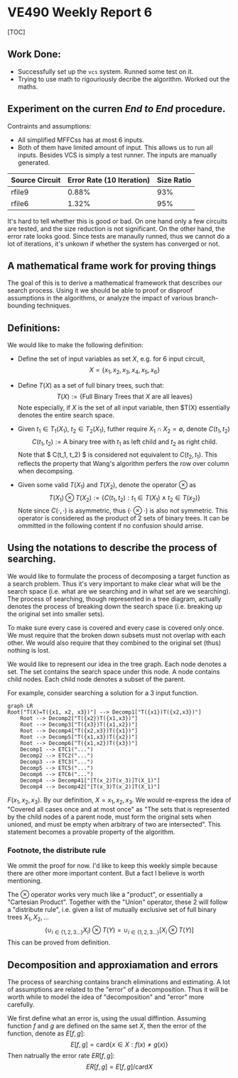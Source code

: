 # VE490 Weekly Report 6

[TOC]

## Work Done:

* Successfully set up the `vcs` system. Runned some test on it.
* Trying to use math to rigouriously decribe the algorithm. Worked out the maths.

## Experiment on the curren *End to End* procedure.

Contraints and assumptions:
* All simplified MFFCss has at most 6 inputs.
* Both of them have limited amount of input. This allows us to run all inputs. Besides VCS is simply a test runner. The inputs are manually generated.


| Source Circuit | Error Rate (10 Iteration) | Size Ratio |
| -------------- | ------------------------- | ---------- |
| rfile9         | 0.88%                     | 93%        |
| rfile6         | 1.32%                     | 95%        |

It's hard to tell whether this is good or bad. On one hand only a few circuits are tested, and the size reduction is not significant. On the other hand, the error rate looks good. Since tests are manaully runned, thus we cannot do a lot of iterations, it's unkown if whether the system has converged or not.

## A mathematical frame work for proving things
The goal of this is to derive a mathematical framework that describes our search process. Using it we should be able to proof or disproof assumptions in the algorithms, or analyze the impact of various branch-bounding techniques.

## Definitions:

We would like to make the following definition:

* Define the set of  input variables as set $X$, e.g. for 6 input circuit, 
$$
X = \{x_1, x_2, x_3, x_4, x_5, x_6\}
$$

* Define $T(X)$ as a set of full binary trees, such that:
$$
T(X):=\{\text{Full Binary Trees that }X\text{ are all leaves}\}
$$
Note especially, if $X$ is the set of all input variable, then $T(X) essentially denotes the entire search space.

* Given $t_1 \in T_1(X_1)$, $t_2 \in T_2(X_1)$, futher require $X_1 \cap X_2 = \emptyset$, denote $C(t_1, t_2)$
$$
C(t_1, t_2):= \text{A binary tree with $t_1$ as left child and $t_2$ as right child.}
$$
Note that $ C(t_1, t_2) $ is considered not equivalent to $C(t_2, t_1)$. This reflects the property that Wang's algorithm perfers the row over column when decompsing.

* Given some valid $T(X_1)$ and $T(X_2)$, denote the operator $\otimes$ as
$$
T(X_1)\otimes T(X_2):=\{C(t_1, t_2):t_1\in T(X_1) \land t_2\in T(x_2)\}
$$
Note since $C(\cdot, \cdot)$ is asymmetric, thus $(\cdot \otimes \cdot)$ is also not symmetric. This operator is considered as the product of 2 sets of binary trees. It can be ommitted in the following content if no confusion should arrise.

## Using the notations to describe the process of searching.
We would like to formulate the process of decomposing a target function as a search problem. Thus it's very important to make clear what will be the search space (i.e. what are we searching and in what set are we searching). The process of searching, though represented in a tree diagram, actually denotes the process of breaking down the search space (i.e. breaking up the original set into smaller sets). 

To make sure every case is covered and every case is covered only once. We must require that the broken down subsets must not overlap with each other. We would also require that they combined to the original set (thus) nothing is lost. 

We would like to represent our idea in the tree graph. Each node denotes a set. The set contains the search space under this node. A node contains child nodes. Each child node denotes a subset of the parent. 

For example, consider searching a solution for a 3 input function.

```mermaid
graph LR
Root["T(X)=T({x1, x2, x3})"] --> Decomp1["T({x1})T({x2,x3})"]
    Root --> Decomp2["T({x2})T({x1,x3})"]
    Root --> Decomp3["T({x3})T({x1,x2})"]
    Root --> Decomp4["T({x2,x3})T({x1})"]
    Root --> Decomp5["T({x1,x3})T({x2})"]
    Root --> Decomp6["T({x1,x2})T({x3})"]
    Decomp1 --> ETC1("...")
    Decomp2 --> ETC2("...")
    Decomp3 --> ETC3("...")
    Decomp5 --> ETC5("...")
    Decomp6 --> ETC6("...")
    Decomp4 --> Decomp41["[T(x_2)T(x_3)]T(X_1)"]
    Decomp4 --> Decomp42["[T(x_3)T(x_2)]T(X_1)"]
```

$F(x_1, x_2, x_3)$. By our definition, $X={x_1, x_2, x_3}$.  We would re-express the idea of "Covered all cases once and at most once" as "The sets that is represented by the  child nodes of a parent node, must form the original sets when unioned, and must be empty when arbitrary of two are intersected". This statement becomes a provable property of the algorithm.

### Footnote, the distribute rule

We ommit the proof for now. I'd like to keep this weekly simple because there are other more important content. But a fact I believe is worth mentioning.

The $\otimes$ operator works very much like a "product", or essentially a "Cartesian Product". Together with the "Union" operator, these 2 will follow a "distribute rule", i.e. given a list of mutually exclusive set of full binary trees $X_1, X_2, ...$
$$
	\left(\cup_{i\in\{1,2,3...\}}X_i\right)\otimes T(Y) = \cup_{i\in\{1,2,3...\}}[X_i \otimes T(Y)]
$$
This can be proved from definition.

## Decomposition and approxiamation and errors

The process of searching contains branch eliminations and estimating. A lot of assumptions are related to the "error" of a decomposition. Thus it will be worth while to model the idea of "decomposition" and "error" more carefully. 

We first define what an error is, using the usual diffintion. Assuming function $f$ and $g$ are defined on the same set $X$, then the error of the function, denote as $E[f, g]$:
$$
E[f, g] = \text{card} \{x \in X  : f(x)\neq g(x)\}
$$
Then natrually the error rate $ER[f, g]$:
$$
ER[f, g] = E[f, g] / \text{card} X
$$
